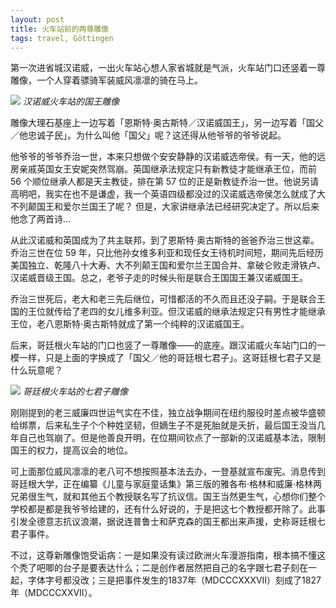 ```yaml
---
layout: post
title: 火车站前的两尊雕像
tags: travel, Göttingen
---
```


第一次进省城汉诺威，一出火车站心想人家省城就是气派，火车站门口还竖着一尊雕像，一个人穿着骠骑军装威风凛凛的骑在马上。

![](https://ws1.sinaimg.cn/large/006tNc79ly1fove5m44vbj31kw0zrn9i.jpg)
_汉诺威火车站的国王雕像_

雕像大理石基座上一边写着「恩斯特·奥古斯特／汉诺威国王」，另一边写着「国父／他忠诚子民」。为什么叫他「国父」呢？这还得从他爷爷的爷爷说起。

他爷爷的爷爷乔治一世，本来只想做个安安静静的汉诺威选帝侯。有一天，他的远房亲戚英国女王安妮突然驾崩。英国继承法规定只有新教徒才能继承王位，而前 56 个顺位继承人都是天主教徒，排在第 57 位的正是新教徒乔治一世。他说另请高明吧，我实在也不是谦虚，我一个英语四级都没过的汉诺威选帝侯怎么就成了大不列颠国王和爱尔兰国王了呢？ 但是，大家讲继承法已经研究决定了。所以后来他念了两首诗…

从此汉诺威和英国成为了共主联邦，到了恩斯特·奥古斯特的爸爸乔治三世这辈。乔治三世在位 59 年，只比他孙女维多利亚和现任女王待机时间短，期间先后经历美国独立、乾隆八十大寿、大不列颠王国和爱尔兰王国合并、拿破仑败走滑铁卢、汉诺威晋级王国。总之，老爷子走的时候头衔是联合王国国王兼汉诺威国王。

乔治三世死后，老大和老三先后继位，可惜都活的不久而且还没子嗣。于是联合王国的王位就传给了老四的女儿维多利亚。但汉诺威的继承法规定只有男性才能继承王位，老八恩斯特·奥古斯特就成了第一个纯粹的汉诺威国王。

后来，哥廷根火车站的门口也竖了一尊雕像——的底座。跟汉诺威火车站门口的一模一样，只是上面的字换成了「国父／他的哥廷根七君子」。这哥廷根七君子又是什么玩意呢？

![](https://ws1.sinaimg.cn/large/006tNc79gy1foveczotmvj31kw1nee83.jpg)
_哥廷根火车站的七君子雕像_

刚刚提到的老三威廉四世运气实在不佳，独立战争期间在纽约服役时差点被华盛顿给绑票，后来私生子个个种姓坚韧，但嫡生子不是死胎就是夭折，最后国王没当几年自己也驾崩了。但是他善良开明，在位期间钦点了一部新的汉诺威基本法，限制国王的权力，提高议会的地位。

可上面那位威风凛凛的老八可不想按照基本法去办，一登基就宣布废宪。消息传到哥廷根大学，正在编纂《儿童与家庭童话集》第三版的雅各布·格林和威廉·格林两兄弟很生气，就和其他五个教授联名写了抗议信。国王当然更生气，心想你们整个学校都是都是我爷爷给建的，还有什么好说的，于是把这七个教授都开除了。此事引发全德意志抗议浪潮，据说连普鲁士和萨克森的国王都出来声援，史称哥廷根七君子事件。

不过，这尊新雕像饱受诟病：一是如果没有读过欧洲火车漫游指南，根本搞不懂这个秃了吧唧的台子是要表达什么；二是创作者居然把自己的名字跟七君子刻在一起，字体字号都没改；三是把事件发生的1837年（MDCCCXXXVII）刻成了1827年（MDCCCXXVII）。